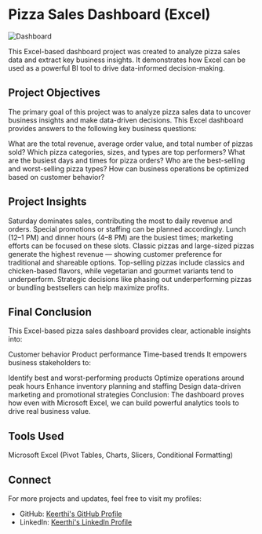 # Pizza Sales Dashboard (Excel)
![Dashboard](./dashboard.png)

This Excel-based dashboard project was created to analyze pizza sales data and extract key business insights. It demonstrates how Excel can be used as a powerful BI tool to drive data-informed decision-making.

## Project Objectives
The primary goal of this project was to analyze pizza sales data to uncover business insights and make data-driven decisions. This Excel dashboard provides answers to the following key business questions:

What are the total revenue, average order value, and total number of pizzas sold?
Which pizza categories, sizes, and types are top performers?
What are the busiest days and times for pizza orders?
Who are the best-selling and worst-selling pizza types?
How can business operations be optimized based on customer behavior?

## Project Insights
Saturday dominates sales, contributing the most to daily revenue and orders. Special promotions or staffing can be planned accordingly.
Lunch (12–1 PM) and dinner hours (4–8 PM) are the busiest times; marketing efforts can be focused on these slots.
Classic pizzas and large-sized pizzas generate the highest revenue — showing customer preference for traditional and shareable options.
Top-selling pizzas include classics and chicken-based flavors, while vegetarian and gourmet variants tend to underperform.
Strategic decisions like phasing out underperforming pizzas or bundling bestsellers can help maximize profits.

## Final Conclusion
This Excel-based pizza sales dashboard provides clear, actionable insights into:

Customer behavior
Product performance
Time-based trends
It empowers business stakeholders to:

Identify best and worst-performing products
Optimize operations around peak hours
Enhance inventory planning and staffing
Design data-driven marketing and promotional strategies
Conclusion: The dashboard proves how even with Microsoft Excel, we can build powerful analytics tools to drive real business value.

## Tools Used
Microsoft Excel (Pivot Tables, Charts, Slicers, Conditional Formatting)

## Connect
For more projects and updates, feel free to visit my profiles:

- GitHub: [Keerthi's GitHub Profile](https://github.com/Keerthikadiyala91)  
- LinkedIn: [Keerthi's LinkedIn Profile](https://www.linkedin.com/in/keerthi-k-47868154/)
